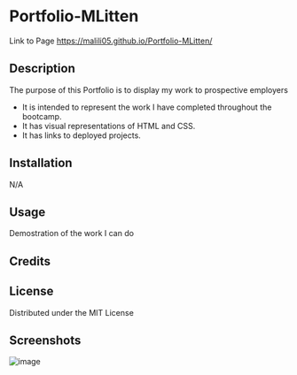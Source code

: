 # Portfolio-MLitten


Link to Page
https://malili05.github.io/Portfolio-MLitten/
## Description
The purpose of this Portfolio is to display my work to prospective employers
- It is intended to represent the work I have completed throughout the bootcamp.
- It has visual representations of HTML and CSS.
- It has links to deployed projects. 

## Installation

N/A

## Usage
Demostration of the work I can do

## Credits


## License

Distributed under the MIT License

## Screenshots
![image](https://github.com/Malili05/Portfolio-MLitten/assets/141981157/bf8cb40d-f717-4111-b24d-697308c93e5c)



